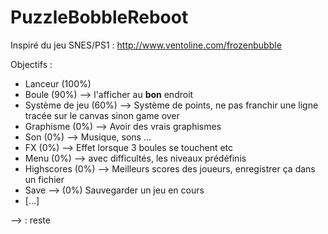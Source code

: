 ﻿# PuzzleBobbleReboot
Inspiré du jeu SNES/PS1 : http://www.ventoline.com/frozenbubble

Objectifs : 
- Lanceur (100%)
- Boule (90%) --> l'afficher au **bon** endroit
- Système de jeu (60%) --> Système de points, ne pas franchir une ligne tracée sur le canvas sinon game over
- Graphisme (0%) --> Avoir des vrais graphismes
- Son (0%) --> Musique, sons ...
- FX (0%) --> Effet lorsque 3 boules se touchent etc
- Menu (0%) --> avec difficultés, les niveaux prédéfinis
- Highscores (0%) --> Meilleurs scores des joueurs, enregistrer ça dans un fichier
- Save --> (0%) Sauvegarder un jeu en cours
- [...]

--> : reste
